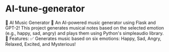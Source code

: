 # AI-tune-generator
🎵 AI Music Generator 🎵 An AI-powered music generator using Flask and GPT-2! This project generates musical notes based on the selected emotion (e.g., happy, sad, angry) and plays them using Python's simpleaudio library.  🚀 Features: ✅ Generates music based on six emotions: Happy, Sad, Angry, Relaxed, Excited, and Mysterious!
